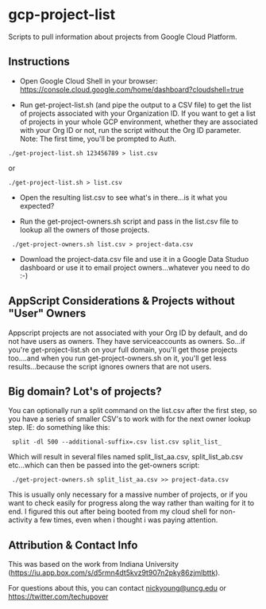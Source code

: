 # gcp-project-list
Scripts to pull information about projects from Google Cloud Platform.

## Instructions 

 - Open Google Cloud Shell in your browser: https://console.cloud.google.com/home/dashboard?cloudshell=true
 
 - Run get-project-list.sh (and pipe the output to a CSV file) to get the list of projects associated with your Organization ID. If you want to get a list of projects in your whole GCP environment, whether they are associated with your Org ID or not, run the script without the Org ID parameter. Note: The first time, you'll be prompted to Auth.
 
 ``` ./get-project-list.sh 123456789 > list.csv ```
 
 or
 
 ``` ./get-project-list.sh > list.csv ```
 
 - Open the resulting list.csv to see what's in there...is it what you expected? 
 
 - Run the get-project-owners.sh script and pass in the list.csv file to lookup all the owners of those projects.
 
 ``` ./get-project-owners.sh list.csv > project-data.csv```
 
 - Download the project-data.csv file and use it in a Google Data Studuo dashboard or use it to email project owners...whatever you need to do :-)
 
 ## AppScript Considerations & Projects without "User" Owners
 
Appscript projects are not associated with your Org ID by default, and do not have users as owners. They have serviceaccounts as owners. So...if you're get-project-list.sh on your full domain, you'll get those projects too....and when you run get-project-owners.sh on it, you'll get less results...because the script ignores owners that are not users.
 
## Big domain? Lot's of projects?

You can optionally run a split command on the list.csv after the first step, so you have a series of smaller CSV's to work with for the next owner lookup step. IE: do something like this:

``` split -dl 500 --additional-suffix=.csv list.csv split_list_```

Which will result in several files named split_list_aa.csv, split_list_ab.csv etc...which can then be passed into the get-owners script:

 ``` ./get-project-owners.sh split_list_aa.csv >> project-data.csv```
 
This is usually only necessary for a massive number of projects, or if you want to check easily for progress along the way rather than waiting for it to end. I figured this out after being booted from my cloud shell for non-activity a few times, even when i thought i was paying attention.

## Attribution & Contact Info

This was based on the work from Indiana University (https://iu.app.box.com/s/d5rmn4dt5kvz9t907n2pky86zjmlbttk).

For questions about this, you can contact nickyoung@uncg.edu or https://twitter.com/techupover
 
